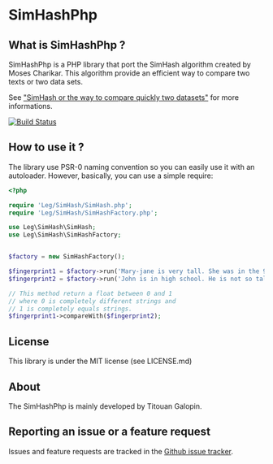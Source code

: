 SimHashPhp
==========

What is SimHashPhp ?
--------------------

SimHashPhp is a PHP library that port the SimHash algorithm created by Moses Charikar.
This algorithm provide an efficient way to compare two texts or two data sets.

See ["SimHash or the way to compare quickly two datasets"](http://titouangalopin.com/blog/articles/2014/05/simhash-or-the-way-to-compare-quickly-two-datasets)
for more informations.

[![Build Status](https://secure.travis-ci.org/tgalopin/SimHashPhp.png?branch=master)](http://travis-ci.org/tgalopin/SimHashPhp)

How to use it ?
---------------

The library use PSR-0 naming convention so you can easily use it with an autoloader.
However, basically, you can use a simple require:

``` php
<?php

require 'Leg/SimHash/SimHash.php';
require 'Leg/SimHash/SimHashFactory.php';

use Leg\SimHash\SimHash;
use Leg\SimHash\SimHashFactory;


$factory = new SimHashFactory();

$fingerprint1 = $factory->run('Mary-jane is very tall. She was in the 9th grade.');
$fingerprint2 = $factory->run('John is in high school. He is not so tall.');

// This method return a float between 0 and 1
// where 0 is completely different strings and
// 1 is completely equals strings.
$fingerprint1->compareWith($fingerprint2);
```

License
-------

This library is under the MIT license (see LICENSE.md)

About
-----

The SimHashPhp is mainly developed by Titouan Galopin.

Reporting an issue or a feature request
---------------------------------------

Issues and feature requests are tracked in the [Github issue tracker](https://github.com/tgalopin/SimHashPhp/issues).
